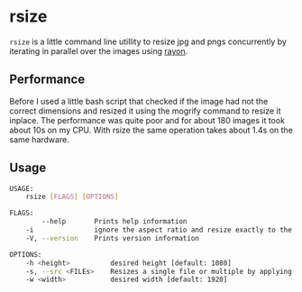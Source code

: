 # rsize
`rsize` is a little command line utillity to resize jpg and pngs concurrently
by iterating in parallel over the images using
[rayon](https://github.com/rayon-rs/rayon).

## Performance
Before I used a little bash script that checked if the image had not the
correct dimensions and resized it using the mogrify command to resize it
inplace. The performance was quite poor and for about 180 images it took about
10s on my CPU. With rsize the same operation takes about 1.4s on the same
hardware.

## Usage
```sh
USAGE:
    rsize [FLAGS] [OPTIONS]

FLAGS:
        --help       Prints help information
    -i               ignore the aspect ratio and resize exactly to the width and height
    -V, --version    Prints version information

OPTIONS:
    -h <height>          desired height [default: 1080]
    -s, --src <FILEs>    Resizes a single file or multiple by applying a directory [default: ./]
    -w <width>           desired width [default: 1920]
```
